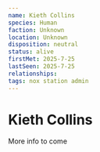 ```yaml
---
name: Kieth Collins
species: Human
faction: Unknown
location: Unknown
disposition: neutral
status: alive
firstMet: 2025-7-25
lastSeen: 2025-7-25
relationships:
tags: nox station admin
---
```


# Kieth Collins

More info to come

